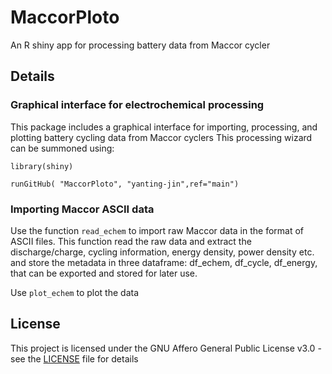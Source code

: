 # MaccorPloto
An R shiny app for processing battery data from Maccor cycler

## Details


### Graphical interface for electrochemical processing

This package includes a graphical interface for importing, processing, and plotting battery cycling data from Maccor cyclers
This processing wizard can be summoned using:

   `library(shiny)`

   `runGitHub( "MaccorPloto", "yanting-jin",ref="main")`

### Importing Maccor ASCII data

Use the function `read_echem` to import raw Maccor data in the format of ASCII files.
This function read the raw data and extract the discharge/charge, cycling information, energy density, power density etc. and store the metadata in three dataframe: df_echem, df_cycle, df_energy, that can be exported and stored for later use.

Use `plot_echem` to plot the data


## License

This project is licensed under the GNU Affero General Public License v3.0 - see the [LICENSE](LICENSE) file for details

   
   
   
   
